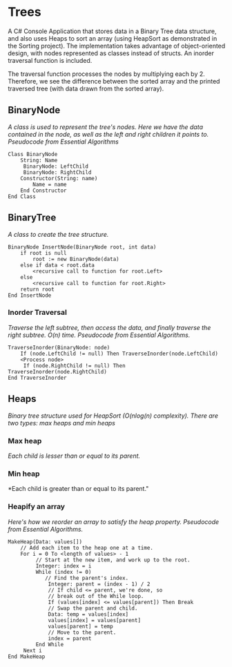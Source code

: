# Trees
A C# Console Application that stores data in a Binary Tree data structure, and also uses Heaps to sort an array (using HeapSort as demonstrated in the Sorting project). The implementation takes advantage of object-oriented design, with nodes represented as classes instead of structs. An inorder traversal function is included.

The traversal function processes the nodes by multiplying each by 2. Therefore, we see the difference between the sorted array and the printed traversed tree (with data drawn from the sorted array).

## BinaryNode
*A class is used to represent the tree's nodes. Here we have the data contained in the node, as well as the left and right children it points to. Pseudocode from Essential Algorithms*
```
Class BinaryNode
 	String: Name
	 BinaryNode: LeftChild
	 BinaryNode: RightChild
 	Constructor(String: name)
 		Name = name
 	End Constructor
End Class
```

## BinaryTree
*A class to create the tree structure.*
```
BinaryNode InsertNode(BinaryNode root, int data)
	if root is null
		root := new BinaryNode(data)
	else if data < root.data
		<recursive call to function for root.Left>
	else
		<recursive call to function for root.Right>
	return root
End InsertNode
```
### Inorder Traversal
*Traverse the left subtree, then access the data, and finally traverse the right subtree. O(n) time. Pseudocode from Essential Algorithms.*
```
TraverseInorder(BinaryNode: node)
 	If (node.LeftChild != null) Then TraverseInorder(node.LeftChild)
 	<Process node>
	 If (node.RightChild != null) Then TraverseInorder(node.RightChild)
End TraverseInorder
```

## Heaps
*Binary tree structure used for HeapSort (O(nlog(n) complexity). There are two types: max heaps and min heaps*
### Max heap
*Each child is lesser than or equal to its parent.*
### Min heap
*Each child is greater than or equal to its parent."
### Heapify an array
*Here's how we reorder an array to satisfy the heap property. Pseudocode from Essential Algorithms.*
```
MakeHeap(Data: values[])
 	// Add each item to the heap one at a time.
 	For i = 0 To <length of values> - 1
		 // Start at the new item, and work up to the root.
		 Integer: index = i
		 While (index != 0)
			// Find the parent's index.
			 Integer: parent = (index - 1) / 2
			 // If child <= parent, we're done, so
			 // break out of the While loop.
			 If (values[index] <= values[parent]) Then Break
			 // Swap the parent and child.
			 Data: temp = values[index]
			 values[index] = values[parent]
			 values[parent] = temp
			 // Move to the parent.
			 index = parent
		 End While
	 Next i
End MakeHeap
```